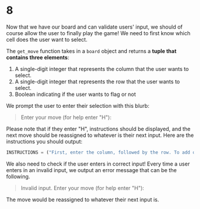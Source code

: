 # 8

Now that we have our board and can validate users' input, we should of course allow the user to finally play the game! We need to first know which cell does the user want to select.

The `get_move` function takes in a `board` object and returns a **tuple that contains three elements**:

1. A single-digit integer that represents the column that the user wants to select.
2. A single-digit integer that represents the row that the user wants to select.
3. Boolean indicating if the user wants to flag or not

We prompt the user to enter their selection with this blurb:

> Enter your move \(for help enter \"H\"\):

Please note that if they enter "H", instructions should be displayed, and the next move should be reassigned to whatever is their next input. Here are the instructions you should output:

```python
INSTRUCTIONS = ("First, enter the column, followed by the row. To add or remove a flag, add \"f\" after the row (for example, 64f would place a flag on the 6th column, 4th row). Enter your move: ")
```

We also need to check if the user enters in correct input! Every time a user enters in an invalid input, we output an error message that can be the following.

> Invalid input. Enter your move \(for help enter \"H\"\):

The move would be reassigned to whatever their next input is.


